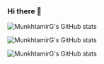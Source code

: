 ### Hi there 👋

![MunkhtamirG's GitHub stats](https://github-readme-stats.vercel.app/api?username=munkhtamirg&show_icons=true)

![MunkhtamirG's GitHub stats](https://github-readme-stats.vercel.app/api?username=munkhtamirg&count_private=true)

![MunkhtamirG's GitHub stats](https://github-readme-stats.vercel.app/api?username=munkhtamirg&count_private=true&show_icons=true&theme=radical)
